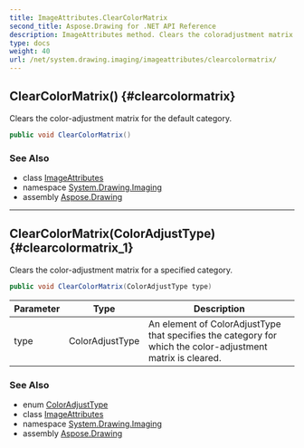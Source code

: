 ```yaml
---
title: ImageAttributes.ClearColorMatrix
second_title: Aspose.Drawing for .NET API Reference
description: ImageAttributes method. Clears the coloradjustment matrix for the default category
type: docs
weight: 40
url: /net/system.drawing.imaging/imageattributes/clearcolormatrix/
---
```

## ClearColorMatrix() {#clearcolormatrix}

Clears the color-adjustment matrix for the default category.

```csharp
public void ClearColorMatrix()
```

### See Also

* class [ImageAttributes](../)
* namespace [System.Drawing.Imaging](../../imageattributes/)
* assembly [Aspose.Drawing](../../../)

---

## ClearColorMatrix(ColorAdjustType) {#clearcolormatrix_1}

Clears the color-adjustment matrix for a specified category.

```csharp
public void ClearColorMatrix(ColorAdjustType type)
```

| Parameter | Type | Description |
| --- | --- | --- |
| type | ColorAdjustType | An element of ColorAdjustType that specifies the category for which the color-adjustment matrix is cleared. |

### See Also

* enum [ColorAdjustType](../../coloradjusttype/)
* class [ImageAttributes](../)
* namespace [System.Drawing.Imaging](../../imageattributes/)
* assembly [Aspose.Drawing](../../../)


